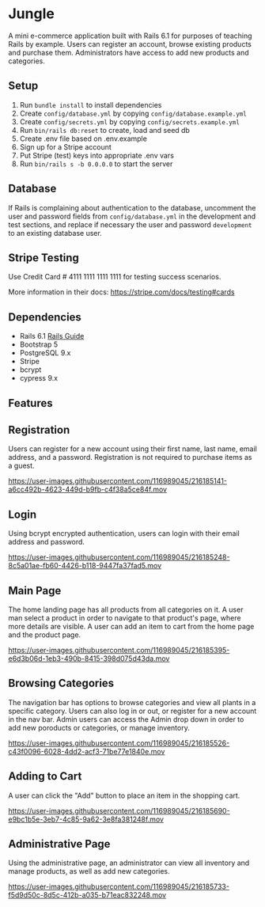 # Jungle

A mini e-commerce application built with Rails 6.1 for purposes of teaching Rails by example. Users can register an account, browse existing products and purchase them. Administrators have access to add new products and categories.

## Setup

1. Run `bundle install` to install dependencies
2. Create `config/database.yml` by copying `config/database.example.yml`
3. Create `config/secrets.yml` by copying `config/secrets.example.yml`
4. Run `bin/rails db:reset` to create, load and seed db
5. Create .env file based on .env.example
6. Sign up for a Stripe account
7. Put Stripe (test) keys into appropriate .env vars
8. Run `bin/rails s -b 0.0.0.0` to start the server

## Database

If Rails is complaining about authentication to the database, uncomment the user and password fields from `config/database.yml` in the development and test sections, and replace if necessary the user and password `development` to an existing database user.

## Stripe Testing

Use Credit Card # 4111 1111 1111 1111 for testing success scenarios.

More information in their docs: <https://stripe.com/docs/testing#cards>

## Dependencies

- Rails 6.1 [Rails Guide](http://guides.rubyonrails.org/v6.1/)
- Bootstrap 5
- PostgreSQL 9.x
- Stripe
- bcrypt
- cypress 9.x

## Features

## Registration

Users can register for a new account using their first name, last name, email address, and a password. Registration is not required to purchase items as a guest.


https://user-images.githubusercontent.com/116989045/216185141-a6cc492b-4623-449d-b9fb-c4f38a5ce84f.mov


## Login

Using bcrypt encrypted authentication, users can login with their email address and password.


https://user-images.githubusercontent.com/116989045/216185248-8c5a01ae-fb60-4426-b118-9447fa37fad5.mov


## Main Page

The home landing page has all products from all categories on it. A user man select a product in order to navigate to that product's page, where more details are visible. A user can add an item to cart from the home page and the product page.


https://user-images.githubusercontent.com/116989045/216185395-e6d3b06d-1eb3-490b-8415-398d075d43da.mov


## Browsing Categories

The navigation bar has options to browse categories and view all plants in a specific category. Users can also log in or out, or register for a new account in the nav bar. Admin users can access the Admin drop down in order to add new poroducts or categories, or manage inventory.


https://user-images.githubusercontent.com/116989045/216185526-c43f0096-6028-4dd2-acf3-71be77e1840e.mov


## Adding to Cart

A user can click the "Add" button to place an item in the shopping cart.


https://user-images.githubusercontent.com/116989045/216185690-e9bc1b5e-3eb7-4c85-9a62-3e8fa381248f.mov


## Administrative Page

Using the administrative page, an administrator can view all inventory and manage products, as well as add new categories.


https://user-images.githubusercontent.com/116989045/216185733-f5d9d50c-8d5c-412b-a035-b71eac832248.mov


